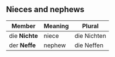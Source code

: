 ## Nieces and nephews

| Member         | Meaning | Plural      |
| -------------- | ------- | ----------- |
| die **Nichte** | niece   | die Nichten |
| der **Neffe**  | nephew  | die Neffen  |https://www.germanveryeasy.com/family-in-german
